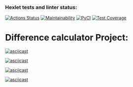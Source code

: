 ### Hexlet tests and linter status:
[![Actions Status](https://github.com/AlexanderUridin/python-project-50/actions/workflows/hexlet-check.yml/badge.svg)](https://github.com/AlexanderUridin/python-project-50/actions)
[![Maintainability](https://api.codeclimate.com/v1/badges/8e807bb55565ff5dba42/maintainability)](https://codeclimate.com/github/AlexanderUridin/python-project-50/maintainability)
[![PyCI](https://github.com/AlexanderUridin/python-project-50/actions/workflows/pyci.yml/badge.svg)](https://github.com/AlexanderUridin/python-project-50/actions)
[![Test Coverage](https://api.codeclimate.com/v1/badges/8e807bb55565ff5dba42/test_coverage)](https://codeclimate.com/github/AlexanderUridin/python-project-50/test_coverage)

# Difference calculator Project:

[![asciicast](https://asciinema.org/a/6ZjniA8QIseerPeSXjyuwvfwn.svg)](https://asciinema.org/a/6ZjniA8QIseerPeSXjyuwvfwn)

[![asciicast](https://asciinema.org/a/Go0h5yOWlGjKs90kY807re9os.svg)](https://asciinema.org/a/Go0h5yOWlGjKs90kY807re9os)

[![asciicast](https://asciinema.org/a/9FK3jcz7nE4UD9B1oZbPf6KwR.svg)](https://asciinema.org/a/9FK3jcz7nE4UD9B1oZbPf6KwR)

[![asciicast](https://asciinema.org/a/x3R9tEAJ8APBTKNyIF5udvCZg.svg)](https://asciinema.org/a/x3R9tEAJ8APBTKNyIF5udvCZg)